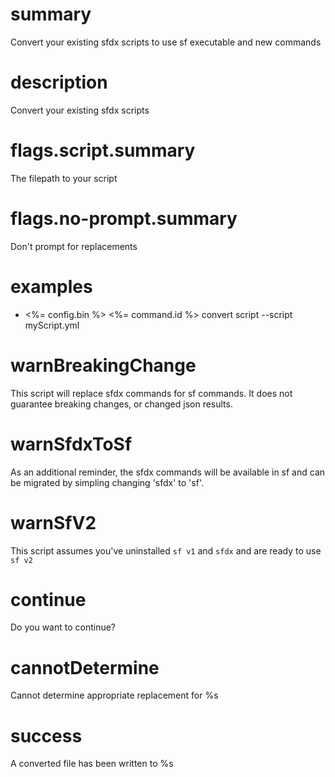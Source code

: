 # summary

Convert your existing sfdx scripts to use sf executable and new commands

# description

Convert your existing sfdx scripts

# flags.script.summary

The filepath to your script

# flags.no-prompt.summary

Don't prompt for replacements

# examples

- <%= config.bin %> <%= command.id %> convert script --script myScript.yml

# warnBreakingChange

This script will replace sfdx commands for sf commands. It does not guarantee breaking changes, or changed json results.

# warnSfdxToSf

As an additional reminder, the sfdx commands will be available in sf and can be migrated by simpling changing 'sfdx' to 'sf'.

# warnSfV2

This script assumes you've uninstalled `sf v1` and `sfdx` and are ready to use `sf v2` 

# continue

Do you want to continue?

# cannotDetermine

Cannot determine appropriate replacement for %s 

# success

A converted file has been written to %s

